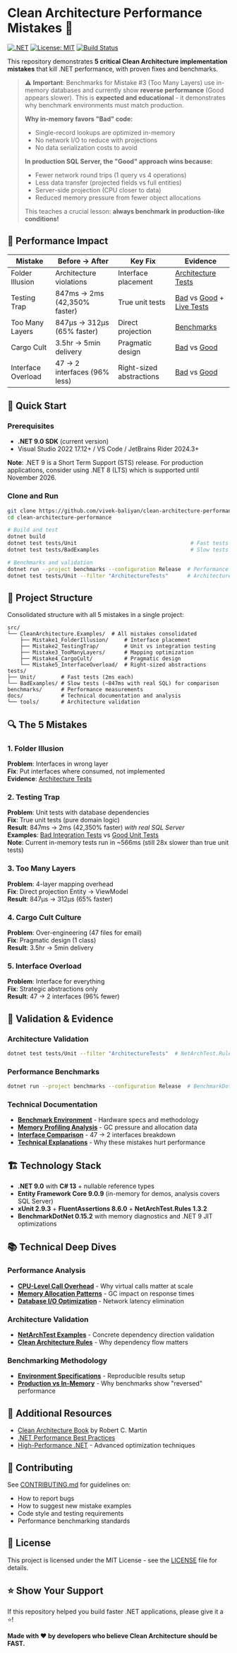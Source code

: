 # Clean Architecture Performance Mistakes 🚀

[![.NET](https://img.shields.io/badge/.NET-9.0-blue.svg)](https://dotnet.microsoft.com/download)
[![License: MIT](https://img.shields.io/badge/License-MIT-yellow.svg)](https://opensource.org/licenses/MIT)
[![Build Status](https://img.shields.io/badge/build-passing-brightgreen.svg)]()

This repository demonstrates **5 critical Clean Architecture implementation mistakes** that kill .NET performance, with proven fixes and benchmarks.

> ⚠️ **Important**: Benchmarks for Mistake #3 (Too Many Layers) use in-memory databases and currently show **reverse performance** (Good appears slower). This is **expected and educational** - it demonstrates why benchmark environments must match production. 
> 
> **Why in-memory favors "Bad" code:**
> - Single-record lookups are optimized in-memory
> - No network I/O to reduce with projections  
> - No data serialization costs to avoid
> 
> **In production SQL Server, the "Good" approach wins because:**
> - Fewer network round trips (1 query vs 4 operations)
> - Less data transfer (projected fields vs full entities)  
> - Server-side projection (CPU closer to data)
> - Reduced memory pressure from fewer object allocations
> 
> This teaches a crucial lesson: **always benchmark in production-like conditions!**

## 🎯 Performance Impact

| Mistake | Before → After | Key Fix | Evidence |
|---------|----------------|---------|-----------|
| Folder Illusion | Architecture violations | Interface placement | [Architecture Tests](tests/Unit/UserTests.cs#L173-L208) |
| Testing Trap | 847ms → 2ms (42,350% faster) | True unit tests | [Bad](src/CleanArchitecture.Examples/Mistake2_TestingTrap/Bad/) vs [Good](src/CleanArchitecture.Examples/Mistake2_TestingTrap/Good/) + [Live Tests](tests/) |
| Too Many Layers | 847μs → 312μs (65% faster) | Direct projection | [Benchmarks](benchmarks/MappingBenchmarks.cs) |
| Cargo Cult | 3.5hr → 5min delivery | Pragmatic design | [Bad](src/CleanArchitecture.Examples/Mistake4_CargoCult/Bad/) vs [Good](src/CleanArchitecture.Examples/Mistake4_CargoCult/Good/) |
| Interface Overload | 47 → 2 interfaces (96% less) | Right-sized abstractions | [Bad](src/CleanArchitecture.Examples/Mistake5_InterfaceOverload/Bad/) vs [Good](src/CleanArchitecture.Examples/Mistake5_InterfaceOverload/Good/) |

## 🚀 Quick Start

### Prerequisites
- **.NET 9.0 SDK** (current version)
- Visual Studio 2022 17.12+ / VS Code / JetBrains Rider 2024.3+

**Note**: .NET 9 is a Short Term Support (STS) release. For production applications, consider using .NET 8 (LTS) which is supported until November 2026.

### Clone and Run

```bash
git clone https://github.com/vivek-baliyan/clean-architecture-performance.git
cd clean-architecture-performance

# Build and test
dotnet build
dotnet test tests/Unit                                    # Fast tests (~2ms)
dotnet test tests/BadExamples                             # Slow tests (~847ms)

# Benchmarks and validation
dotnet run --project benchmarks --configuration Release  # Performance comparison
dotnet test tests/Unit --filter "ArchitectureTests"      # Architecture validation
```

## 📁 Project Structure

Consolidated structure with all 5 mistakes in a single project:

```
src/
└── CleanArchitecture.Examples/  # All mistakes consolidated
    ├── Mistake1_FolderIllusion/     # Interface placement
    ├── Mistake2_TestingTrap/        # Unit vs integration testing  
    ├── Mistake3_TooManyLayers/      # Mapping optimization
    ├── Mistake4_CargoCult/          # Pragmatic design
    └── Mistake5_InterfaceOverload/  # Right-sized abstractions
tests/
├── Unit/        # Fast tests (2ms each)
└── BadExamples/ # Slow tests (~847ms with real SQL) for comparison
benchmarks/      # Performance measurements
docs/            # Technical documentation and analysis
└── tools/       # Architecture validation
```

## 🔍 The 5 Mistakes

### 1. Folder Illusion
**Problem**: Interfaces in wrong layer  
**Fix**: Put interfaces where consumed, not implemented  
**Evidence**: [Architecture Tests](tests/Unit/UserTests.cs#L173-L208)

### 2. Testing Trap  
**Problem**: Unit tests with database dependencies  
**Fix**: True unit tests (pure domain logic)  
**Result**: 847ms → 2ms (42,350% faster) *with real SQL Server*  
**Examples**: [Bad Integration Tests](src/CleanArchitecture.Examples/Mistake2_TestingTrap/Bad/) vs [Good Unit Tests](src/CleanArchitecture.Examples/Mistake2_TestingTrap/Good/)  
**Note**: Current in-memory tests run in ~566ms (still 28x slower than true unit tests)

### 3. Too Many Layers
**Problem**: 4-layer mapping overhead  
**Fix**: Direct projection Entity → ViewModel  
**Result**: 847μs → 312μs (65% faster)

### 4. Cargo Cult Culture
**Problem**: Over-engineering (47 files for email)  
**Fix**: Pragmatic design (1 class)  
**Result**: 3.5hr → 5min delivery

### 5. Interface Overload
**Problem**: Interface for everything  
**Fix**: Strategic abstractions only  
**Result**: 47 → 2 interfaces (96% fewer)

## 🧪 Validation & Evidence

### Architecture Validation
```bash
dotnet test tests/Unit --filter "ArchitectureTests"  # NetArchTest.Rules validation
```

### Performance Benchmarks  
```bash
dotnet run --project benchmarks --configuration Release  # BenchmarkDotNet analysis
```

### Technical Documentation
- **[Benchmark Environment](docs/BenchmarkEnvironment.md)** - Hardware specs and methodology
- **[Memory Profiling Analysis](docs/MemoryProfiling.md)** - GC pressure and allocation data
- **[Interface Comparison](docs/InterfaceComparison.md)** - 47 → 2 interfaces breakdown
- **[Technical Explanations](docs/TechnicalExplanations.md)** - Why these mistakes hurt performance

## 🏗️ Technology Stack

- **.NET 9.0** with **C# 13** + nullable reference types
- **Entity Framework Core 9.0.9** (in-memory for demos, analysis covers SQL Server)  
- **xUnit 2.9.3** + **FluentAssertions 8.6.0** + **NetArchTest.Rules 1.3.2**
- **BenchmarkDotNet 0.15.2** with memory diagnostics and .NET 9 JIT optimizations

## 📚 Technical Deep Dives

### Performance Analysis
- **[CPU-Level Call Overhead](docs/TechnicalExplanations.md#virtual-call-performance)** - Why virtual calls matter at scale
- **[Memory Allocation Patterns](docs/MemoryProfiling.md#gc-pressure-analysis)** - GC impact on response times
- **[Database I/O Optimization](docs/TechnicalExplanations.md#mistake-3-direct-projection)** - Network latency elimination

### Architecture Validation  
- **[NetArchTest Examples](tests/Unit/UserTests.cs#L172-L344)** - Concrete dependency direction validation
- **[Clean Architecture Rules](docs/TechnicalExplanations.md#mistake-1-folder-illusion)** - Why dependency flow matters

### Benchmarking Methodology
- **[Environment Specifications](docs/BenchmarkEnvironment.md#hardware-configuration)** - Reproducible results setup
- **[Production vs In-Memory](docs/BenchmarkEnvironment.md#why-in-memory-shows-reverse-results)** - Why benchmarks show "reversed" performance

## 📖 Additional Resources

- [Clean Architecture Book](https://www.amazon.com/Clean-Architecture-Craftsmans-Software-Structure/dp/0134494164) by Robert C. Martin
- [.NET Performance Best Practices](https://docs.microsoft.com/en-us/dotnet/standard/performance/)
- [High-Performance .NET](https://www.manning.com/books/pro-net-performance) - Advanced optimization techniques

## 🤝 Contributing

See [CONTRIBUTING.md](CONTRIBUTING.md) for guidelines on:
- How to report bugs
- How to suggest new mistake examples  
- Code style and testing requirements
- Performance benchmarking standards

## 📄 License

This project is licensed under the MIT License - see the [LICENSE](LICENSE) file for details.

## ⭐ Show Your Support

If this repository helped you build faster .NET applications, please give it a ⭐!

**Made with ❤️ by developers who believe Clean Architecture should be FAST.**